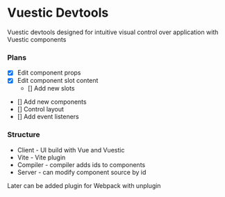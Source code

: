 # Vuestic Devtools

Vuestic devtools designed for intuitive visual control over application with Vuestic components

### Plans

- [x] Edit component props
- [x] Edit component slot content
  - [] Add new slots
- [] Add new components
- [] Control layout
- [] Add event listeners

### Structure

- Client - UI build with Vue and Vuestic
- Vite - Vite plugin
 - Compiler - compiler adds ids to components
 - Server - can modify component source by id

Later can be added plugin for Webpack with unplugin
